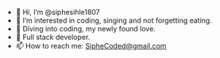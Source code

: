 - 👋 Hi, I’m @siphesihle1807
- 👀 I’m interested in coding, singing and not forgetting eating.
- 🌱 Diving into coding, my newly found love. 
- 💞️ Full stack developer.
- 📫 How to reach me: SipheCoded@gmail.com

<!---
siphesihle1807/siphesihle1807 is a ✨ special ✨ repository because its `README.md` (this file) appears on your GitHub profile.
You can click the Preview link to take a look at your changes.
--->
